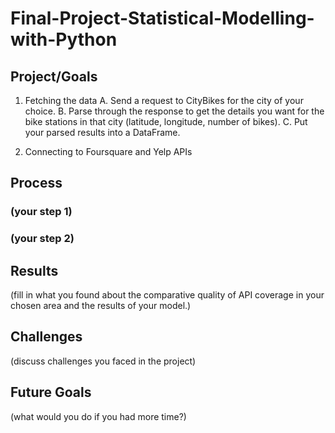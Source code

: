 # Final-Project-Statistical-Modelling-with-Python

## Project/Goals

1. Fetching the data
   A. Send a request to CityBikes for the city of your choice.
   B. Parse through the response to get the details you want for the bike stations in that city (latitude, longitude, number of bikes).
   C. Put your parsed results into a DataFrame.

2. Connecting to Foursquare and Yelp APIs

 

## Process
### (your step 1)
### (your step 2)

## Results
(fill in what you found about the comparative quality of API coverage in your chosen area and the results of your model.)

## Challenges 
(discuss challenges you faced in the project)

## Future Goals
(what would you do if you had more time?)
